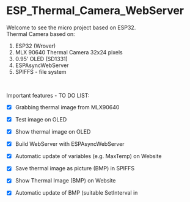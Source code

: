 # ESP_Thermal_Camera_WebServer

Welcome to see the micro project based on ESP32. <br>
Thermal Camera based on: <br>
1) ESP32 (Wrover)
2) MLX 90640 Thermal Camera 32x24 pixels
3) 0.95' OLED (SD1331)
4) ESPAsyncWebServer
5) SPIFFS - file system 
<br>

Important features - TO DO LIST:
- [x] Grabbing thermal image from MLX90640
- [x] Test image on OLED
- [x] Show thermal image on OLED
- [x] Build WebServer with ESPAsyncWebServer
- [x] Automatic update of variables (e.g. MaxTemp) on Website
- [x] Save thermal image as picture (BMP) in SPIFFS
- [x] Show Thermal Image (BMP) on Website
- [x] Automatic update of BMP (suitable SetInterval in <script>)
- [ ] Tweak updating Thermal Image (now SetInterval set to 1 sec - buggy image if set <1sec or there is more Clients)
- [ ] Maybe Stream thermal image to Website (because why not) - faster updating
- [ ] Add Switch on Website to On/Off OLED display


Note: 10/10/2019<br>
I have MLX90640 files that are 6 months old. The latest files from Melexis contain a bug in the MLX90640_API.cpp file.

